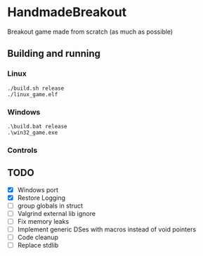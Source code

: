 # HandmadeBreakout

Breakout game made from scratch (as much as possible)

## Building and running

### Linux

```
./build.sh release
./linux_game.elf
```

### Windows
```
.\build.bat release
.\win32_game.exe
```

### Controls

## TODO

- [X] Windows port
- [X] Restore Logging
- [ ] group globals in struct
- [ ] Valgrind external lib ignore
- [ ] Fix memory leaks
- [ ] Implement generic DSes with macros instead of void pointers
- [ ] Code cleanup
- [ ] Replace stdlib
